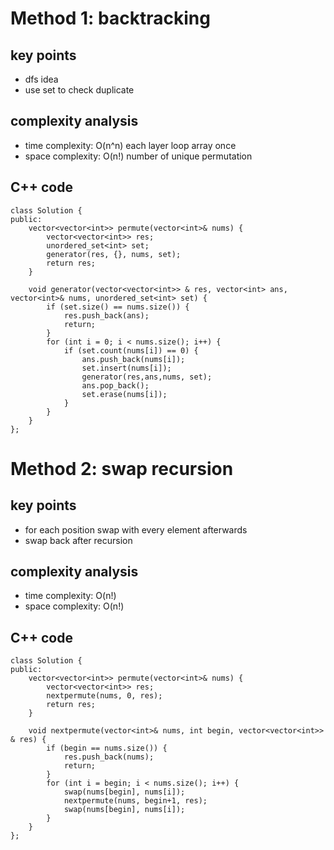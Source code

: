 # Method 1: backtracking
## key points
- dfs idea
- use set to check duplicate

## complexity analysis
- time complexity: O(n^n) each layer loop array once
- space complexity: O(n!) number of unique permutation

## C++ code
```
class Solution {
public:
    vector<vector<int>> permute(vector<int>& nums) {
        vector<vector<int>> res;
        unordered_set<int> set;
        generator(res, {}, nums, set);
        return res;
    }
    
    void generator(vector<vector<int>> & res, vector<int> ans, vector<int>& nums, unordered_set<int> set) {
        if (set.size() == nums.size()) {
            res.push_back(ans);
            return;
        }
        for (int i = 0; i < nums.size(); i++) {
            if (set.count(nums[i]) == 0) {
                ans.push_back(nums[i]);
                set.insert(nums[i]);
                generator(res,ans,nums, set);
                ans.pop_back();
                set.erase(nums[i]);
            }
        }
    }
};
```

# Method 2: swap recursion
## key points
- for each position swap with every element afterwards
- swap back after recursion

## complexity analysis
- time complexity: O(n!)
- space complexity: O(n!)

## C++ code
```
class Solution {
public:
    vector<vector<int>> permute(vector<int>& nums) {
        vector<vector<int>> res;
        nextpermute(nums, 0, res);
        return res;
    }
    
    void nextpermute(vector<int>& nums, int begin, vector<vector<int>> & res) {
        if (begin == nums.size()) {
            res.push_back(nums);
            return;
        }
        for (int i = begin; i < nums.size(); i++) {
            swap(nums[begin], nums[i]);
            nextpermute(nums, begin+1, res);
            swap(nums[begin], nums[i]);
        }
    }
};
```
